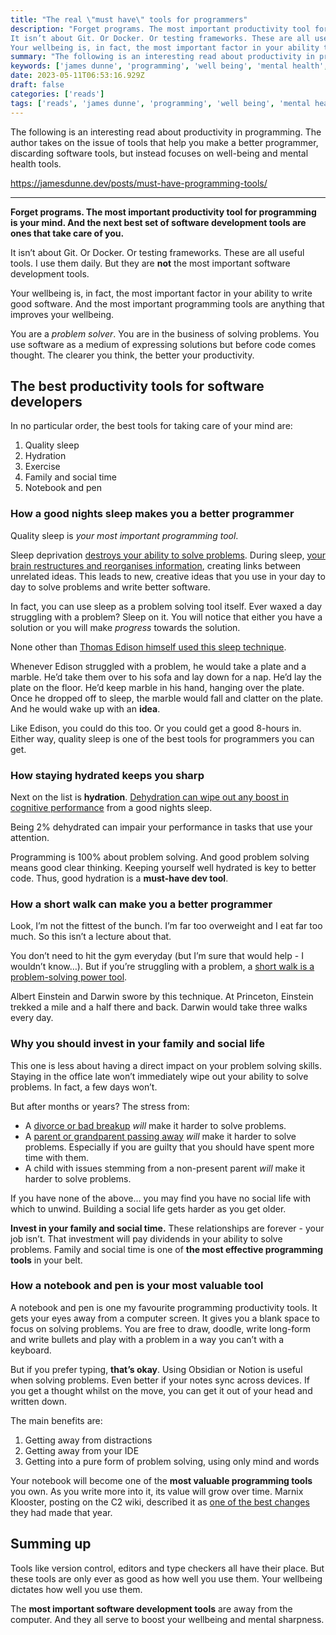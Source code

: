 ```yaml
---
title: "The real \"must have\" tools for programmers"
description: "Forget programs. The most important productivity tool for programming is your mind. And the next best set of software development tools are ones that take care of you.
It isn’t about Git. Or Docker. Or testing frameworks. These are all useful tools. I use them daily. But they are not the most important software development tools.
Your wellbeing is, in fact, the most important factor in your ability to write good software."
summary: "The following is an interesting read about productivity in programming. The author takes on the issue of tools that help you make a better programmer, discarding software tools, but instead focuses on well-being and mental health tools."
keywords: ['james dunne', 'programming', 'well being', 'mental health', 'tips']
date: 2023-05-11T06:53:16.929Z
draft: false
categories: ['reads']
tags: ['reads', 'james dunne', 'programming', 'well being', 'mental health', 'tips']
---
```


The following is an interesting read about productivity in programming. The author takes on the issue of tools that help you make a better programmer, discarding software tools, but instead focuses on well-being and mental health tools.

https://jamesdunne.dev/posts/must-have-programming-tools/

---

**Forget programs. The most important productivity tool for programming is your mind. And the next best set of software development tools are ones that take care of you.**

It isn’t about Git. Or Docker. Or testing frameworks. These are all useful tools. I use them daily. But they are **not** the most important software development tools.

Your wellbeing is, in fact, the most important factor in your ability to write good software. And the most important programming tools are anything that improves your wellbeing.

You are a _problem solver_. You are in the business of solving problems. You use software as a medium of expressing solutions but before code comes thought. The clearer you think, the better your productivity.

The **best** productivity tools for software developers
-------------------------------------------------------

In no particular order, the best tools for taking care of your mind are:

1.  Quality sleep
2.  Hydration
3.  Exercise
4.  Family and social time
5.  Notebook and pen

### How a good nights sleep makes you a better programmer

Quality sleep is _your most important programming tool_.

Sleep deprivation [destroys your ability to solve problems](https://www.ncbi.nlm.nih.gov/pmc/articles/PMC2656292/). During sleep, [your brain restructures and reorganises information](https://pubmed.ncbi.nlm.nih.gov/19506253/), creating links between unrelated ideas. This leads to new, creative ideas that you use in your day to day to solve problems and write better software.

In fact, you can use sleep as a problem solving tool itself. Ever waxed a day struggling with a problem? Sleep on it. You will notice that either you have a solution or you will make _progress_ towards the solution.

None other than [Thomas Edison himself used this sleep technique](https://www.scientificamerican.com/article/thomas-edisons-naps-inspire-a-way-to-spark-your-own-creativity/).

Whenever Edison struggled with a problem, he would take a plate and a marble. He’d take them over to his sofa and lay down for a nap. He’d lay the plate on the floor. He’d keep marble in his hand, hanging over the plate. Once he dropped off to sleep, the marble would fall and clatter on the plate. And he would wake up with an **idea**.

Like Edison, you could do this too. Or you could get a good 8-hours in. Either way, quality sleep is one of the best tools for programmers you can get.

### How staying hydrated keeps you sharp

Next on the list is **hydration**. [Dehydration can wipe out any boost in cognitive performance](https://motamem.org/wp-content/uploads/2020/07/Water-Cognitive-Performance.pdf) from a good nights sleep.

Being 2% dehydrated can impair your performance in tasks that use your attention.

Programming is 100% about problem solving. And good problem solving means good clear thinking. Keeping yourself well hydrated is key to better code. Thus, good hydration is a **must-have dev tool**.

### How a short walk can make you a better programmer

Look, I’m not the fittest of the bunch. I’m far too overweight and I eat far too much. So this isn’t a lecture about that.

You don’t need to hit the gym everyday (but I’m sure that would help - I wouldn’t know…). But if you’re struggling with a problem, a [short walk is a problem-solving power tool](https://psycnet.apa.org/record/2014-14435-001).

Albert Einstein and Darwin swore by this technique. At Princeton, Einstein trekked a mile and a half there and back. Darwin would take three walks every day.

### Why you should invest in your family and social life

This one is less about having a direct impact on your problem solving skills. Staying in the office late won’t immediately wipe out your ability to solve problems. In fact, a few days won’t.

But after months or years? The stress from:

*   A [divorce or bad breakup](https://www.hrzone.com/perform/people/wellbeing-at-work-the-hidden-cost-of-divorce-and-separation-to-business) _will_ make it harder to solve problems.
*   A [parent or grandparent passing away](https://www.mariecurie.org.uk/help/support/bereaved-family-friends/work/employee-resources/how-grief-affects-work) _will_ make it harder to solve problems. Especially if you are guilty that you should have spent more time with them.
*   A child with issues stemming from a non-present parent _will_ make it harder to solve problems.

If you have none of the above… you may find you have no social life with which to unwind. Building a social life gets harder as you get older.

**Invest in your family and social time.** These relationships are forever - your job isn’t. That investment will pay dividends in your ability to solve problems. Family and social time is one of **the most effective programming tools** in your belt.

### How a notebook and pen is your most valuable tool

A notebook and pen is one my favourite programming productivity tools. It gets your eyes away from a computer screen. It gives you a blank space to focus on solving problems. You are free to draw, doodle, write long-form and write bullets and play with a problem in a way you can’t with a keyboard.

But if you prefer typing, **that’s okay**. Using Obsidian or Notion is useful when solving problems. Even better if your notes sync across devices. If you get a thought whilst on the move, you can get it out of your head and written down.

The main benefits are:

1.  Getting away from distractions
2.  Getting away from your IDE
3.  Getting into a pure form of problem solving, using only mind and words

Your notebook will become one of the **most valuable programming tools** you own. As you write more into it, its value will grow over time. Marnix Klooster, posting on the C2 wiki, described it as [one of the best changes](https://wiki.c2.com/?ProgrammersNotebook) they had made that year.

Summing up
----------

Tools like version control, editors and type checkers all have their place. But these tools are only ever as good as how well you use them. Your wellbeing dictates how well you use them.

The **most important software development tools** are away from the computer. And they all serve to boost your wellbeing and mental sharpness.